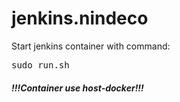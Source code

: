 # jenkins.nindeco
Start jenkins container with command:
<pre>
sudo run.sh
</pre>
##### !!!Container use host-docker!!!
